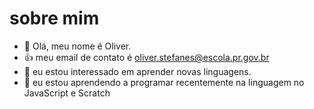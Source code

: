 # sobre mim

- 👋 Olá, meu nome é Oliver.
- 👍 meu email de contato é oliver.stefanes@escola.pr.gov.br
- 👀 eu estou interessado em aprender novas linguagens.
- 🌱 eu estou aprendendo a programar recentemente na linguagem no JavaScript e Scratch


<!---
ragnarlothbrook1/ragnarlothbrook1 is a ✨ special ✨ repository because its `README.md` (this file) appears on your GitHub profile.
You can click the Preview link to take a look at your changes.
--->
